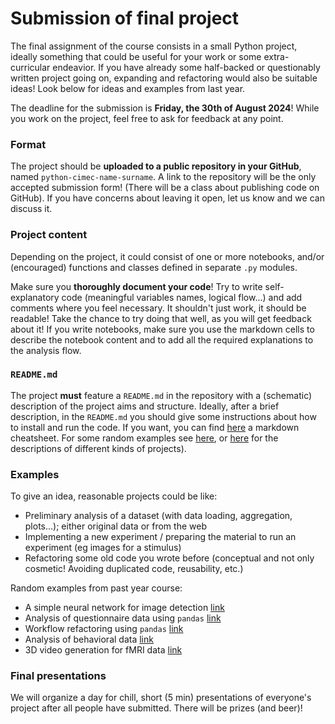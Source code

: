 # Submission of final project

The final assignment of the course consists in a small Python project, ideally something that could be useful for your work or some extra-curricular endeavior.  If you have already some half-backed or questionably written project going on, expanding and refactoring would also be suitable ideas! Look below for ideas and examples from last year.

The deadline for the submission is **Friday, the 30th of August 2024**! While you work on the project, feel free to ask for feedback at any point.

### Format
The project should be **uploaded to a public repository in your GitHub**, named `python-cimec-name-surname`. A link to the repository will be the only accepted submission form! (There will be a class about publishing code on GitHub). If you have concerns about leaving it open, let us know and we can discuss it. 

### Project content
Depending on the project, it could consist of one or more notebooks, and/or (encouraged) functions and classes defined in separate `.py` modules.

Make sure you **thoroughly document your code**! Try to write self-explanatory code (meaningful variables names, logical flow...) and add comments where you feel necessary. It shouldn't just work, it should be readable! Take the chance to try doing that well, as you will get feedback about it! If you write notebooks, make sure you use the markdown cells to describe the notebook content and to add all the required explanations to the analysis flow.

### `README.md`
The project **must** feature a `README.md` in the repository with a (schematic) description of the project aims and structure.
Ideally, after a brief description, in the `README.md` you should give some instructions about how to install and run the code. If you want, you can find [here](https://enterprise.github.com/downloads/en/markdown-cheatsheet.pdf) a markdown cheatsheet. For some random examples see [here](https://github.com/AlliedToasters/circle-fit), or [here](https://github.com/portugueslab/xiao_et_al]) for the descriptions of different kinds of projects).

### Examples 
To give an idea, reasonable projects could be like:
 - Preliminary analysis of a dataset (with data loading, aggregation, plots...); either original data or from the web
 - Implementing a new experiment / preparing the material to run an experiment (eg images for a stimulus)
 - Refactoring some old code you wrote before (conceptual and not only cosmetic! Avoiding duplicated code, reusability, etc.)
 
Random examples from past year course:
 - A simple neural network for image detection [link](https://github.com/matteo-d-m/python-course-cimec-2023)
 - Analysis of questionnaire data using `pandas` [link](https://github.com/Deb-spg/final_assignment_python_cimec)
 - Workflow refactoring using `pandas` [link](https://github.com/pepstub/project-python_course2023/tree/main)
 - Analysis of behavioral data [link](https://github.com/samsrtn/Final_Python_Project_Sartin)
 - 3D video generation for fMRI data [link](https://github.com/AndreaBelluzzi/final_assignments/tree/main/final_project)


### Final presentations
We will organize a day for chill, short (5 min) presentations of everyone's project after all people have submitted. There will be prizes (and beer)!
